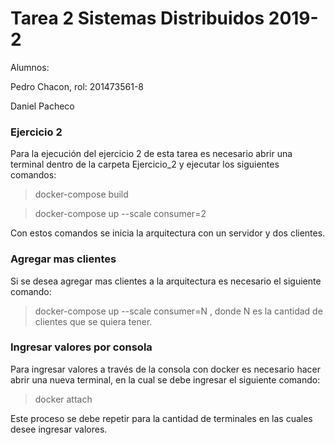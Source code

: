 # Tarea 2 Sistemas Distribuidos 2019-2

Alumnos:

Pedro Chacon, rol: 201473561-8

Daniel Pacheco


### Ejercicio 2

Para la ejecución del ejercicio 2 de esta tarea es necesario abrir una terminal dentro de la carpeta Ejercicio_2 y ejecutar los siguientes comandos:

>docker-compose build

>docker-compose up --scale consumer=2 

Con estos comandos se inicia la arquitectura con un servidor y dos clientes.
### Agregar mas clientes

Si se desea agregar mas clientes a la arquitectura es necesario el siguiente comando:
>docker-compose up --scale consumer=N , donde N es la cantidad de clientes que se quiera tener.
### Ingresar valores por consola

Para ingresar valores a través de la consola con docker es necesario hacer abrir una nueva terminal, en la cual se debe ingresar el siguiente comando:
> docker attach <Nombre del container>
  
Este proceso se debe repetir para la cantidad de terminales en las cuales desee ingresar valores.
